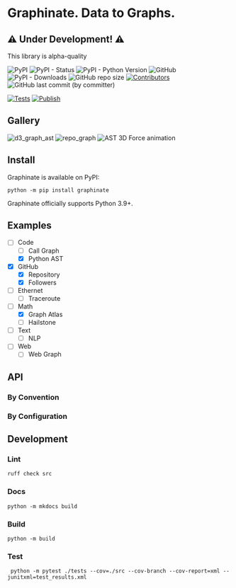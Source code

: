 # Graphinate. Data to Graphs.

## ⚠️ **Under Development!** ⚠️

This library is alpha-quality

![PyPI](https://img.shields.io/pypi/v/graphinate)
![PyPI - Status](https://img.shields.io/pypi/status/graphinate)
![PyPI - Python Version](https://img.shields.io/pypi/pyversions/graphinate)
![GitHub](https://img.shields.io/github/license/erivlis/graphinate)
![PyPI - Downloads](https://img.shields.io/pypi/dd/graphinate)
![GitHub repo size](https://img.shields.io/github/repo-size/erivlis/graphinate)
[![Contributors](https://img.shields.io/github/contributors/erivlis/graphinate.svg)](https://github.com/erivlis/graphinate/graphs/contributors)
![GitHub last commit (by committer)](https://img.shields.io/github/last-commit/erivlis/graphinate)

[![Tests](https://github.com/erivlis/graphinate/actions/workflows/test.yml/badge.svg?branch=master)](https://github.com/erivlis/graphinate/actions/workflows/test.yml)
[![Publish](https://github.com/erivlis/graphinate/actions/workflows/publish.yml/badge.svg)](https://github.com/erivlis/graphinate/actions/workflows/publish.yml)

## Gallery

![d3_graph_ast](https://github.com/erivlis/graphinate/assets/9897520/9e7e1ed2-3a5c-41fe-8c5f-999da4b741ff)
![repo_graph](https://github.com/erivlis/graphinate/assets/9897520/9c044bbe-1f21-41b8-b879-95b8362ad48d)
![AST 3D Force animation](https://github.com/erivlis/graphinate/assets/9897520/2e9a53b1-5686-4683-a0e4-fbffa850a27b)

## Install

Graphinate is available on PyPI:

```console
python -m pip install graphinate 
```

Graphinate officially supports Python 3.9+.

## Examples

- [ ] Code
  - [ ] Call Graph
  - [x] Python AST
- [x] GitHub
  - [x] Repository
  - [x] Followers
- [ ] Ethernet
  - [ ] Traceroute
- [ ] Math
  - [x] Graph Atlas
  - [ ] Hailstone
- [ ] Text
  - [ ] NLP
- [ ] Web
  - [ ] Web Graph

## API

### By Convention

### By Configuration

## Development

### Lint

```shell
ruff check src
```

### Docs

```shell
python -m mkdocs build
```

### Build

```shell
python -m build
```

### Test

```shell
 python -m pytest ./tests --cov=./src --cov-branch --cov-report=xml --junitxml=test_results.xml
```
